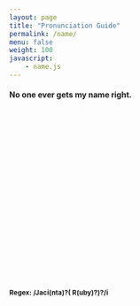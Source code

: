 ```yaml
---
layout: page
title: "Pronunciation Guide"
permalink: /name/
menu: false
weight: 100
javascript:
    - name.js
---
```

#### No one ever gets my name right.

<h1 class="post-link fade" style="font-weight: bold; font-size: 75px; opacity: 0" id="namecontainer">
    <span class="fade" id='namecomponent_0'>J</span>
    <span class="fade" id='namecomponent_1'>a</span>
    <span class="fade" id='namecomponent_2'>c</span>
    <span class="fade" id='namecomponent_3'> &#8226; </span>
    <span class="fade" id='namecomponent_4'>i</span>
    <span class="fade" id='namecomponent_5'>n</span>
    <span class="fade" id='namecomponent_6'> &#8226; </span>
    <span class="fade" id='namecomponent_7'>t</span>
    <span class="fade" id='namecomponent_8'>a</span>
</h1>
<h3 class="fade" style="font-style: italic; font-size: 30px; opacity: 0; margin-bottom: 0px;" id="nameprocontainer">
    <span class="fade" id='namepcomponent_0'>J</span>
    <span class="fade" id='namepcomponent_1'>a</span>
    <span class="fade" id='namepcomponent_2'>h</span>
    <span class="fade" id='namepcomponent_3'> &#8226; </span>
    <span class="fade" id='namepcomponent_4'>c i</span>
    <span class="fade" id='namepcomponent_5'>n</span>
    <span class="fade" id='namepcomponent_6'> &#8226; </span>
    <span class="fade" id='namepcomponent_7'>t</span>
    <span class="fade" id='namepcomponent_8'>a</span>
</h3>

<h3 class="fade" style="font-style: italic; font-size: 16px; opacity: 0" id="nameipcontainer">
    <span class="fade" id='nameipcomponent_0'>dʒ</span>
    <span class="fade" id='nameipcomponent_1'>ə</span>
    <span class="fade" id='nameipcomponent_2'></span>
    <span class="fade" id='nameipcomponent_3'> &#8226; </span>
    <span class="fade" id='nameipcomponent_4'>s ɪ</span>
    <span class="fade" id='nameipcomponent_5'>n</span>
    <span class="fade" id='nameipcomponent_6'> &#8226; </span>
    <span class="fade" id='nameipcomponent_7'>t</span>
    <span class="fade" id='nameipcomponent_8'>ə</span>
</h3>

<h3 class="fade" style="font-size: 12px; opacity: 1" id="nameipcontainer"> Regex: /Jaci(nta)?( R(uby)?)?/i </h3>